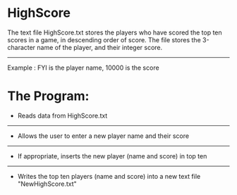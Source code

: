 # HighScore

The text file HighScore.txt stores the players who have scored the top ten scores in a game, in descending order of score. The file stores the 3-character name of the player, and their integer score. 

---

Example : FYI is the player name,
          10000 is the score

# The Program:

- Reads data from HighScore.txt

---
- Allows the user to enter a new player name and their score

---
- If appropriate, inserts the new player (name and score) in top ten

---
- Writes the top ten players (name and score) into a new text file "NewHighScore.txt"
